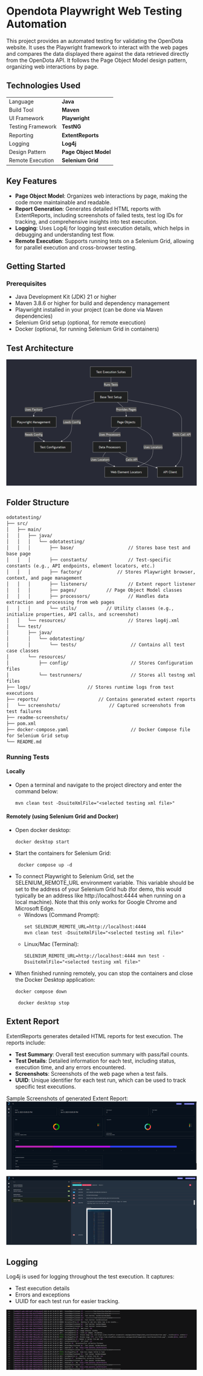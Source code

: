 # Opendota Playwright Web Testing Automation
This project provides an automated testing for validating the OpenDota website. It uses the Playwright framework to interact with the web pages and compares the data displayed there against the data retrieved directly from the OpenDota API. It follows the Page Object Model design pattern, organizing web interactions by page.

## Technologies Used
|                   |                       |
| ----------------- | --------------------- |
| Language          | **Java**              |
| Build Tool        | **Maven**             |
| UI Framework      | **Playwright**        |
| Testing Framework | **TestNG**            |
| Reporting         | **ExtentReports**     |
| Logging           | **Log4j**             |
| Design Pattern    | **Page Object Model** |
| Remote Execution  | **Selenium Grid**     |

## Key Features

- **Page Object Model**: Organizes web interactions by page, making the code more maintainable and readable.
- **Report Generation**: Generates detailed HTML reports with ExtentReports, including screenshots of failed tests, test log IDs for tracking, and comprehensive insights into test execution.
- **Logging**: Uses Log4j for logging test execution details, which helps in debugging and understanding test flow.
- **Remote Execution**: Supports running tests on a Selenium Grid, allowing for parallel execution and cross-browser testing.

## Getting Started
### Prerequisites
- Java Development Kit (JDK) 21 or higher
- Maven 3.8.6 or higher for build and dependency management
- Playwright installed in your project (can be done via Maven dependencies)
- Selenium Grid setup (optional, for remote execution)
- Docker (optional, for running Selenium Grid in containers)

## Test Architecture
![test_architecture](readme-screenshots/test_architecture.png)

## Folder Structure
```
odotatesting/
├── src/
│   ├── main/
│   │   ├── java/
│   │   │   └── odotatesting/
│   │   │       ├── base/                    // Stores base test and base page
│   │   │       ├── constants/               // Test-specific constants (e.g., API endpoints, element locators, etc.)
│   │   │       ├── factory/		     // Stores Playwright browser, context, and page management
│   │   │       ├── listeners/               // Extent report listener
│   │   │       ├── pages/		     // Page Object Model classes
│   │   │       ├── processors/	             // Handles data extraction and processing from web pages
│   │   │       └── utils/		     // Utility classes (e.g., initialize properties, API calls, and screenshot)
│   │   └── resources/                       // Stores log4j.xml
│   └── test/
│       ├── java/
│       │   └── odotatesting/
│       │       └── tests/                    // Contains all test case classes
│       └── resources/
│           ├── config/                       // Stores Configuration files
│           └── testrunners/                  // Stores all testng xml files
├── logs/				      // Stores runtime logs from test executions
├── reports/				      // Contains generated extent reports
│   └── screenshots/			      // Captured screenshots from test failures
├── readme-screenshots/
├── pom.xml
├── docker-compose.yaml                       // Docker Compose file for Selenium Grid setup
└── README.md
```

### Running Tests
#### Locally
- Open a terminal and navigate to the project directory and enter the command below:
   ```shell
   mvn clean test -DsuiteXmlFile="<selected testing xml file>"
   ```
#### Remotely (using Selenium Grid and Docker)
- Open docker desktop:
   ```shell
   docker desktop start
   ```
- Start the containers for Selenium Grid:
   ```shell
    docker compose up -d
    ```
- To connect Playwright to Selenium Grid, set the SELENIUM_REMOTE_URL environment variable. This variable should be set to the address of your Selenium Grid hub (for demo, this would typically be an address like http://localhost:4444 when running on a local machine). Note that this only works for Google Chrome and Microsoft Edge.
    - Windows (Command Prompt):
      ```shell
      set SELENIUM_REMOTE_URL=http://localhost:4444
      mvn clean test -DsuiteXmlFile="<selected testing xml file>"
    - Linux/Mac (Terminal):
      ```shell
      SELENIUM_REMOTE_URL=http://localhost:4444 mvn test -DsuiteXmlFile="<selected testing xml file>"
        ```
- When finished running remotely, you can stop the containers and close the Docker Desktop application:
   ```shell
   docker compose down
   ```
  ```shell
   docker desktop stop
   ```
  
## Extent Report
ExtentReports generates detailed HTML reports for test execution. The reports include:
- **Test Summary**: Overall test execution summary with pass/fail counts.
- **Test Details**: Detailed information for each test, including status, execution time, and any errors encountered.
- **Screenshots**: Screenshots of the web page when a test fails.
- **UUID**: Unique identifier for each test run, which can be used to track specific test executions.

Sample Screenshots of generated Extent Report:
![extent_report_dashboard](readme-screenshots/extent_report_dashboard.png)

![extent_report_failed_test](readme-screenshots/extent_report_failed_test.png)

## Logging
Log4j is used for logging throughout the test execution. It captures:
- Test execution details
- Errors and exceptions
- UUID for each test run for easier tracking.

![generated_logs](readme-screenshots/logs.png)